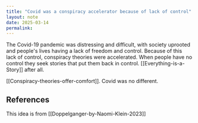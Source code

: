 ```yaml
---
title: "Covid was a conspiracy accelerator because of lack of control"
layout: note
date: 2025-03-14
permalink:
---
```


The Covid-19 pandemic was distressing and difficult, with society uprooted and people's lives having a lack of freedom and control. Because of this lack of control, conspiracy theories were accelerated. When people have no control they seek stories that put them back in control. [[Everything-is-a-Story]] after all. 

[[Conspiracy-theories-offer-comfort]]. Covid was no different. 

## References 

This idea is from [[Doppelganger-by-Naomi-Klein-2023]]